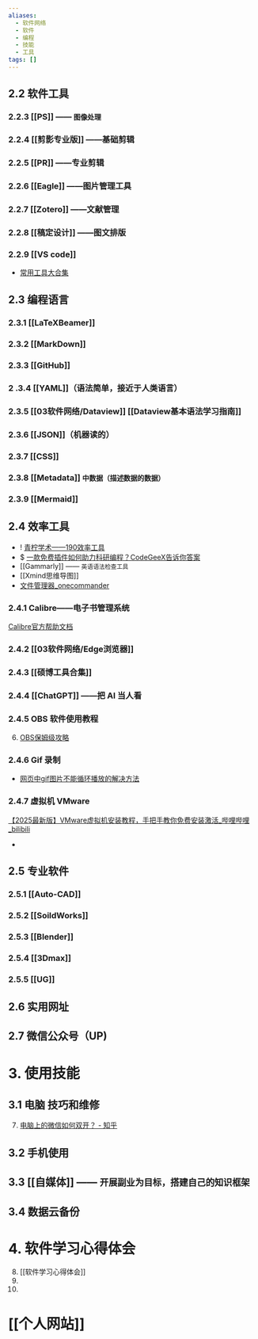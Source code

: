 ```yaml
---
aliases:
  - 软件网络
  - 软件
  - 编程
  - 技能
  - 工具
tags: []
---
```


## 2.2 软件工具

### 2.2.3 [[PS]] —— `图像处理`
### 2.2.4 [[剪影专业版]] ——基础剪辑 

### 2.2.5 [[PR]] ——专业剪辑

### 2.2.6 [[Eagle]] ——图片管理工具

### 2.2.7 [[Zotero]] ——文献管理

### 2.2.8 [[稿定设计]] ——图文排版
### 2.2.9 [[VS code]]

- [常用工具大合集](https://mp.weixin.qq.com/s/tMZU2h92hhn_DRAqejV1_A)

## 2.3 编程语言
### 2.3.1 [[LaTeXBeamer]]

### 2.3.2 [[MarkDown]]

### 2.3.3 [[GitHub]]

### 2 .3.4 [[YAML]]（语法简单，接近于人类语言）
### 2.3.5 [[03软件网络/Dataview]] [[Dataview基本语法学习指南]]
### 2.3.6 [[JSON]]（机器读的）
### 2.3.7 [[CSS]]
### 2.3.8 [[Metadata]] `中数据（描述数据的数据）`
### 2.3.9 [[Mermaid]]

## 2.4 效率工具
- !  [青柠学术——190效率工具](https://mp.weixin.qq.com/mp/appmsgalbum?action=getalbum&__biz=MzAxNzgyMDg0MQ==&scene=23&album_id=1363966991807381504&count=3#wechat_redirect)
- $ [一款免费插件如何助力科研编程？CodeGeeX告诉你答案](https://mp.weixin.qq.com/s/2slqIjTBvyBDlrp3XXT_Zw)
- [[Gammarly]] —— `英语语法检查工具`
- [[Xmind思维导图]]
- [文件管理器_onecommander](https://blog.csdn.net/zsssss333/article/details/130052196)
### 2.4.1 Calibre——电子书管理系统
[Calibre官方帮助文档](https://manual.calibre-ebook.com/zh_CN/index.html)
### 2.4.2 [[03软件网络/Edge浏览器]]

### 2.4.3 [[硕博工具合集]]

### 2.4.4 [[ChatGPT]] ——把 AI 当人看


### 2.4.5 OBS 软件使用教程
6. [OBS保姆级攻略](https://www.bilibili.com/video/BV1kV1jYMEbg/?spm_id_from=333.1007.top_right_bar_window_custom_collection.content.click&vd_source=d1167fc706d8bb4a356a82d19d9d3304)

### 2.4.6 Gif 录制 

- [网页中gif图片不能循环播放的解决方法](https://mp.weixin.qq.com/s/dGWxxFFIR_uHUKypr0YZdA)


### 2.4.7 虚拟机 VMware
[【2025最新版】VMware虚拟机安装教程，手把手教你免费安装激活_哔哩哔哩_bilibili](https://www.bilibili.com/video/BV1AbynYDEoG?spm_id_from=333.788.recommend_more_video.-1&vd_source=d1167fc706d8bb4a356a82d19d9d3304)

- 
## 2.5 专业软件 
### 2.5.1 [[Auto-CAD]]
### 2.5.2 [[SoildWorks]]
### 2.5.3 [[Blender]]

### 2.5.4 [[3Dmax]]
### 2.5.5 [[UG]]

## 2.6 实用网址

## 2.7 微信公众号（UP)


# 3. 使用技能 
## 3.1 电脑 技巧和维修
7. [电脑上的微信如何双开？ - 知乎](https://www.zhihu.com/question/491133012/answer/2644746002)

## 3.2 手机使用


## 3.3 [[自媒体]] —— `开展副业为目标，搭建自己的知识框架`

## 3.4 数据云备份



# 4. 软件学习心得体会
8. [[软件学习心得体会]]
9. 
10. 
#  [[个人网站]]

